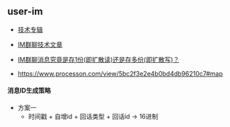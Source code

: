 ## user-im

* [技术专辑](http://www.52im.net/forum.php?mod=collection&op=all)
* [IM群聊技术文章](http://www.52im.net/forum.php?mod=collection&action=view&ctid=20&fromop=all)
* [IM群聊消息究竟是存1份(即扩散读)还是存多份(即扩散写)？](http://www.52im.net/thread-1616-1-1.html)

* https://www.processon.com/view/5bc2f3e2e4b0bd4db96210c7#map

#### 消息ID生成策略

* 方案一
    * 时间戳 + 自增id + 回话类型 + 回话id -> 16进制
